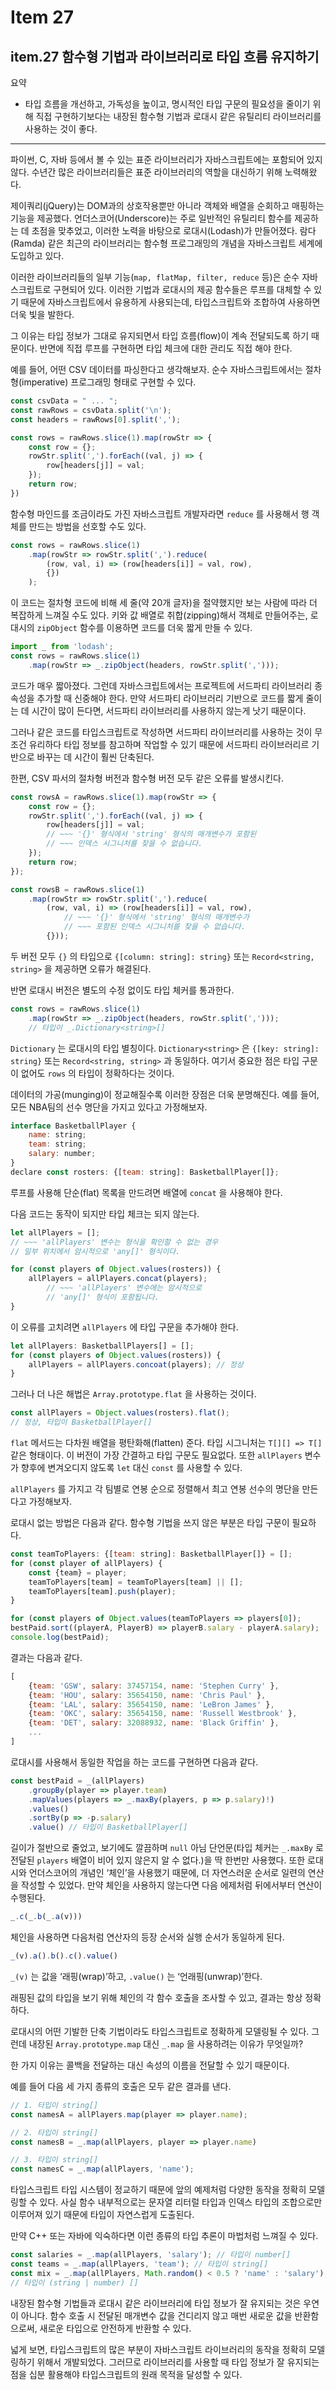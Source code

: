 # Item 27

## item.27 함수형 기법과 라이브러리로 타입 흐름 유지하기

요약

- 타입 흐름을 개선하고, 가독성을 높이고, 명시적인 타입 구문의 필요성을 줄이기 위해 직접 구현하기보다는 내장된 함수형 기법과 로대시 같은 유틸리티 라이브러리를 사용하는 것이 좋다.

---

파이썬, C, 자바 등에서 볼 수 있는 표준 라이브러리가 자바스크립트에는 포함되어 있지 않다. 수년간 많은 라이브러리들은 표준 라이브러리의 역할을 대신하기 위해 노력해왔다.

제이쿼리(jQuery)는 DOM과의 상호작용뿐만 아니라 객체와 배열을 순회하고 매핑하는 기능을 제공했다. 언더스코어(Underscore)는 주로 일반적인 유틸리티 함수를 제공하는 데 초점을 맞추었고, 이러한 노력을 바탕으로 로대시(Lodash)가 만들어졌다. 람다(Ramda) 같은 최근의 라이브러리는 함수형 프로그래밍의 개념을 자바스크립트 세계에 도입하고 있다.

이러한 라이브러리들의 일부 기능(`map, flatMap, filter, reduce` 등)은 순수 자바스크립트로 구현되어 있다. 이러한 기법과 로대시의 제공 함수들은 루프를 대체할 수 있기 때문에 자바스크립트에서 유용하게 사용되는데, 타입스크립트와 조합하여 사용하면 더욱 빛을 발한다.

그 이유는 타입 정보가 그대로 유지되면서 타입 흐름(flow)이 계속 전달되도록 하기 때문이다. 반면에 직접 루프를 구현하면 타입 체크에 대한 관리도 직접 해야 한다.

예를 들어, 어떤 CSV 데이터를 파싱한다고 생각해보자. 순수 자바스크립트에서는 절차형(imperative) 프로그래밍 형태로 구현할 수 있다.

```jsx
const csvData = " ... ";
const rawRows = csvData.split('\n');
const headers = rawRows[0].split(',');

const rows = rawRows.slice(1).map(rowStr => {
	const row = {};
	rowStr.split(',').forEach((val, j) => {
		row[headers[j]] = val;
	});
	return row;
})
```

함수형 마인드를 조금이라도 가진 자바스크립트 개발자라면 `reduce` 를 사용해서 행 객체를 만드는 방법을 선호할 수도 있다.

```jsx
const rows = rawRows.slice(1)
	.map(rowStr => rowStr.split(',').reduce(
		(row, val, i) => (row[headers[i]] = val, row),
		{})
	);
```

이 코드는 절차형 코드에 비해 세 줄(약 20개 글자)을 절약했지만 보는 사람에 따라 더 복잡하게 느껴질 수도 있다. 키와 값 배열로 취합(zipping)해서 객체로 만들어주는, 로대시의 `zipObject` 함수를 이용하면 코드를 더욱 짧게 만들 수 있다.

```jsx
import _ from 'lodash';
const rows = rawRows.slice(1)
	.map(rowStr => _.zipObject(headers, rowStr.split(',')));
```

코드가 매우 짧아졌다. 그런데 자바스크립트에서는 프로젝트에 서드파티 라이브러리 종속성을 추가할 때 신중해야 한다. 만약 서드파티 라이브러리 기반으로 코드를 짧게 줄이는 데 시간이 많이 든다면, 서드파티 라이브러리를 사용하지 않는게 낫기 때문이다.

그러나 같은 코드를 타입스크립트로 작성하면 서드파티 라이브러리를 사용하는 것이 무조건 유리하다 타입 정보를 참고하며 작업할 수 있기 때문에 서드파티 라이브러리르 기반으로 바꾸는 데 시간이 훨씬 단축된다.

한편, CSV 파서의 절차형 버전과 함수형 버전 모두 같은 오류를 발생시킨다.

```jsx
const rowsA = rawRows.slice(1).map(rowStr => {
	const row = {};
	rowStr.split(',').forEach((val, j) => {
		row[headers[j]] = val;
		// ~~~ '{}' 형식에서 'string' 형식의 매개변수가 포함된
		// ~~~ 인덱스 시그니처를 찾을 수 없습니다.
	});
	return row;
});

const rowsB = rawRows.slice(1)
	.map(rowStr => rowStr.split(',').reduce(
		(row, val, i) => (row[headers[i]] = val, row),
			// ~~~ '{}' 형식에서 'string' 형식의 매개변수가
			// ~~~ 포함된 인덱스 시그니처를 찾을 수 없습니다.
		{}));
```

두 버전 모두 `{}` 의 타입으로 `{[column: string]: string}` 또는 `Record<string, string>` 을 제공하면 오류가 해결된다.

반면 로대시 버전은 별도의 수정 없이도 타입 체커를 통과한다.

```jsx
const rows = rawRows.slice(1)
	.map(rowStr => _.zipObject(headers, rowStr.split(',')));
	// 타입이 _.Dictionary<string>[]
```

`Dictionary` 는 로대시의 타입 별칭이다. `Dictionary<string>` 은 `{[key: string]: string}` 또는 `Record<string, string>` 과 동일하다. 여기서 중요한 점은 타입 구문이 없어도 `rows` 의 타입이 정확하다는 것이다.

데이터의 가공(munging)이 정교해질수록 이러한 장점은 더욱 분명해진다. 예를 들어, 모든 NBA팀의 선수 명단을 가지고 있다고 가정해보자.

```jsx
interface BasketballPlayer {
	name: string;
	team: string;
	salary: number;
}
declare const rosters: {[team: string]: BasketballPlayer[]};
```

루프를 사용해 단순(flat) 목록을 만드려면 배열에 `concat` 을 사용해야 한다.

다음 코드는 동작이 되지만 타입 체크는 되지 않는다.

```jsx
let allPlayers = [];
// ~~~ 'allPlayers' 변수는 형식을 확인할 수 없는 경우
// 일부 위치에서 암시적으로 'any[]' 형식이다.

for (const players of Object.values(rosters)) {
	allPlayers = allPlayers.concat(players);
		// ~~~ 'allPlayers' 변수에는 암시적으로
		// 'any[]' 형식이 포함됩니다.
}
```

이 오류를 고치려면 `allPlayers` 에 타입 구문을 추가해야 한다.

```jsx
let allPlayers: BasketballPlayers[] = [];
for (const players of Object.values(rosters)) {
	allPlayers = allPlayers.concoat(players); // 정상
}
```

그러나 더 나은 해법은 `Array.prototype.flat` 을 사용하는 것이다.

```jsx
const allPlayers = Object.values(rosters).flat();
// 정상, 타입이 BasketballPlayer[]
```

`flat` 메서드는 다차원 배열을 평탄화해(flatten) 준다. 타입 시그니처는 `T[][] => T[]` 같은 형태이다. 이 버전이 가장 간결하고 타입 구문도 필요없다. 또한 `allPlayers` 변수가 향후에 변겨오디지 않도록 `let` 대신 `const` 를 사용할 수 있다.

`allPlayers` 를 가지고 각 팀별로 연봉 순으로 정렬해서 최고 연봉 선수의 명단을 만든다고 가정해보자.

로대시 없는 방법은 다음과 같다. 함수형 기법을 쓰지 않은 부분은 타입 구문이 필요하다.

```jsx
const teamToPlayers: {[team: string]: BasketballPlayer[]} = [];
for (const player of allPlayers) {
	const {team} = player;
	teamToPlayers[team] = teamToPlayers[team] || [];
	teamToPlayers[team].push(player);
}

for (const players of Object.values(teamToPlayers => players[0]);
bestPaid.sort((playerA, PlayerB) => playerB.salary - playerA.salary);
console.log(bestPaid);
```

결과는 다음과 같다.

```jsx
[
	{team: 'GSW', salary: 37457154, name: 'Stephen Curry' },
	{team: 'HOU', salary: 35654150, name: 'Chris Paul' },
	{team: 'LAL', salary: 35654150, name: 'LeBron James' },
	{team: 'OKC', salary: 35654150, name: 'Russell Westbrook' },
	{team: 'DET', salary: 32088932, name: 'Black Griffin' },
	...
]
```

로대시를 사용해서 동일한 작업을 하는 코드를 구현하면 다음과 같다.

```jsx
const bestPaid = _(allPlayers)
	.groupBy(player => player.team)
	.mapValues(players => _.maxBy(players, p => p.salary)!)
	.values()
	.sortBy(p => -p.salary)
	.value() // 타입이 BasketballPlayer[]
```

길이가 절반으로 줄었고, 보기에도 깔끔하며 `null` 아님 단언문(타입 체커는 `_.maxBy` 로 전달된 `players` 배열이 비어 있지 않은지 알 수 없다.)을 딱 한번만 사용했다. 또한 로대시와 언더스코어의 개념인 ‘체인’을 사용했기 때문에, 더 자연스러운 순서로 일련의 연산을 작성할 수 있었다. 만약 체인을 사용하지 않는다면 다음 에제처럼 뒤에서부터 연산이 수행된다.

```jsx
_.c(_.b(_.a(v)))
```

체인을 사용하면 다음처럼 연산자의 등장 순서와 실행 순서가 동일하게 된다.

```jsx
_(v).a().b().c().value()
```

`_(v)` 는 값을 ‘래핑(wrap)’하고, `.value()` 는 ‘언래핑(unwrap)’한다.

래핑된 값의 타입을 보기 위해 체인의 각 함수 호출을 조사할 수 있고, 결과는 항상 정확하다.

로대시의 어떤 기발한 단축 기법이라도 타입스크립트로 정확하게 모델링될 수 있다. 그런데 내장된 `Array.prototype.map` 대신 `_.map` 을 사용하려는 이유가 무엇일까?

한 가지 이유는 콜백을 전달하는 대신 속성의 이름을 전달할 수 있기 때문이다.

예를 들어 다음 세 가지 종류의 호출은 모두 같은 결과를 낸다.

```jsx
// 1. 타입이 string[]
const namesA = allPlayers.map(player => player.name);

// 2. 타입이 string[]
const namesB = _.map(allPlayers, player => player.name)

// 3. 타입이 string[]
const namesC = _.map(allPlayers, 'name');
```

타입스크립트 타입 시스템이 정교하기 때문에 앞의 예제처럼 다양한 동작을 정확히 모델링할 수 있다. 사실 함수 내부적으로는 문자열 리터럴 타입과 인덱스  타입의 조합으로만 이루어져 있기 때문에 타입이 자연스럽게 도출된다.

만약 C++ 또는 자바에 익숙하다면 이런 종류의 타입 추론이 마법처럼 느껴질 수 있다.

```jsx
const salaries = _.map(allPlayers, 'salary'); // 타입이 number[]
const teams = _.map(allPlayers, 'team'); // 타입이 string[]
const mix = _.map(allPlayers, Math.random() < 0.5 ? 'name' : 'salary');
// 타입이 (string | number) []
```

내장된 함수형 기법들과 로대시 같은 라이브러리에 타입 정보가 잘 유지되는 것은 우연이 아니다. 함수 호출 시 전달된 매개변수 값을 건디리지 않고 매번 새로운 값을 반환함으로써, 새로운 타입으로 안전하게 반환할 수 있다.

넓게 보면, 타입스크립트의 많은 부분이 자바스크립트 라이브러리의 동작을 정확히 모델링하기 위해서 개발되었다. 그러므로 라이브러리를 사용할 때 타입 정보가 잘 유지되는 점을 십분 활용해야 타입스크립트의 원래 목적을 달성할 수 있다.
